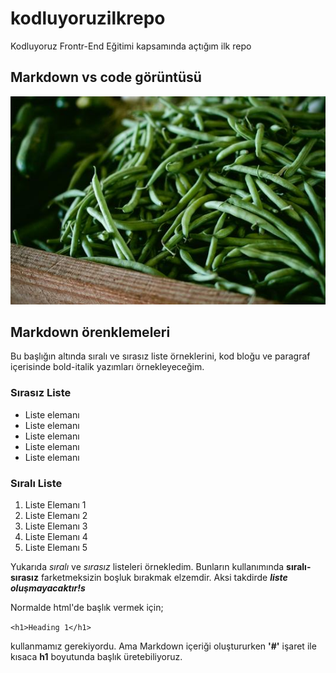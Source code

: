 # kodluyoruzilkrepo
Kodluyoruz Frontr-End Eğitimi kapsamında açtığım ilk repo

## Markdown vs code görüntüsü
![patika ödev](https://github.com/hamdeth3/kodluyoruzilkrepo/blob/main/image.jpeg?raw=true)

## Markdown örenklemeleri

Bu başlığın altında sıralı ve sırasız liste örneklerini, kod bloğu ve paragraf içerisinde bold-italik yazımları örnekleyeceğim.

### Sırasız  Liste

- Liste elemanı
- Liste elemanı
- Liste elemanı
- Liste elemanı
- Liste elemanı

### Sıralı Liste

1. Liste Elemanı 1
2. Liste Elemanı 2
3. Liste Elemanı 3
4. Liste Elemanı 4
5. Liste Elemanı 5

Yukarıda *sıralı* ve *sırasız* listeleri örnekledim. Bunların kullanımında **sıralı-sırasız** farketmeksizin boşluk bırakmak elzemdir. Aksi takdirde ***liste oluşmayacaktır!s***

Normalde html'de başlık vermek için;
 
`<h1>Heading 1</h1>`

kullanmamız gerekiyordu. Ama Markdown içeriği oluştururken **'#'** işaret ile kısaca **h1** boyutunda başlık üretebiliyoruz. 